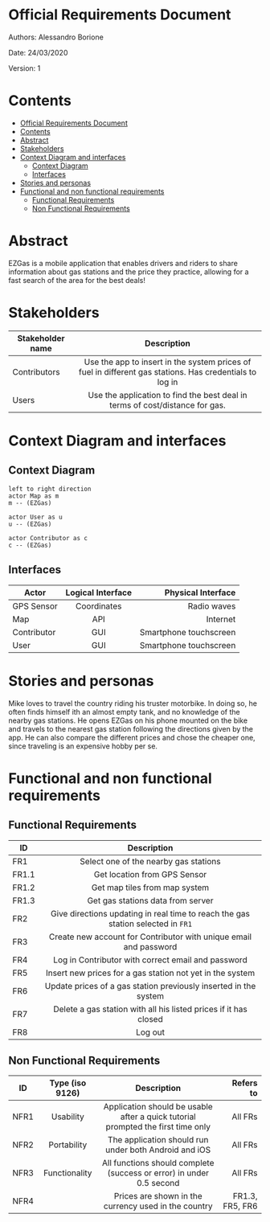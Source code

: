 # Official Requirements Document

Authors: Alessandro Borione

Date: 24/03/2020

Version: 1

# Contents
- [Official Requirements Document](#official-requirements-document)
- [Contents](#contents)
- [Abstract](#abstract)
- [Stakeholders](#stakeholders)
- [Context Diagram and interfaces](#context-diagram-and-interfaces)
	- [Context Diagram](#context-diagram)
	- [Interfaces](#interfaces)
- [Stories and personas](#stories-and-personas)
- [Functional and non functional requirements](#functional-and-non-functional-requirements)
	- [Functional Requirements](#functional-requirements)
	- [Non Functional Requirements](#non-functional-requirements)

# Abstract
EZGas is a mobile application that enables drivers and riders to share information about gas stations and the price they practice, allowing for a fast search of the area for the best deals!

# Stakeholders

| Stakeholder name |                                               Description                                               |
| ---------------- | :-----------------------------------------------------------------------------------------------------: |
| Contributors     | Use the app to insert in the system prices of fuel in different gas stations. Has credentials to log in |
| Users            |              Use the application to find the best deal in terms of cost/distance for gas.               |


# Context Diagram and interfaces

## Context Diagram

```plantuml
left to right direction
actor Map as m
m -- (EZGas)

actor User as u
u -- (EZGas)

actor Contributor as c
c -- (EZGas)
```

## Interfaces
| Actor       | Logical Interface |     Physical Interface |
| ----------- | :---------------: | ---------------------: |
| GPS Sensor  |    Coordinates    |            Radio waves |
| Map         |        API        |               Internet |
| Contributor |        GUI        | Smartphone touchscreen |
| User        |        GUI        | Smartphone touchscreen |

# Stories and personas
Mike loves to travel the country riding his truster motorbike. In doing so, he often finds himself ith an almost empty tank, and no knowledge of the nearby gas stations. He opens EZGas on his phone mounted on the bike and travels to the nearest gas station following the directions given by the app. He can also compare the different prices and chose the cheaper one, since traveling is an expensive hobby per se.


# Functional and non functional requirements

## Functional Requirements

| ID    |                                   Description                                    |
| ----- | :------------------------------------------------------------------------------: |
| FR1   |                      Select one of the nearby gas stations                       |
| FR1.1 |                           Get location from GPS Sensor                           |
| FR1.2 |                          Get map tiles from map system                           |
| FR1.3 |                        Get gas stations data from server                         |
| FR2   | Give directions updating in real time to reach the gas station selected in `FR1` |
| FR3   |        Create new account for Contributor with unique email and password         |
| FR4   |                Log in Contributor with correct email and password                |
| FR5   |            Insert new prices for a gas station not yet in the system             |
| FR6   |         Update prices of a gas station previously inserted in the system         |
| FR7   |         Delete a gas station with all his listed prices if it has closed         |
| FR8   |                                     Log out                                      |

## Non Functional Requirements

| ID   | Type (iso 9126) |                                   Description                                    |       Refers to |
| ---- | :-------------: | :------------------------------------------------------------------------------: | --------------: |
| NFR1 |    Usability    | Application should be usable after a quick tutorial prompted the first time only |         All FRs |
| NFR2 |   Portability   |              The application should run under both Android and iOS               |         All FRs |
| NFR3 |  Functionality  |       All functions should complete (success or error) in under 0.5 second       |         All FRs |
| NFR4 |                 |               Prices are shown in the currency used in the country               | FR1.3, FR5, FR6 |

